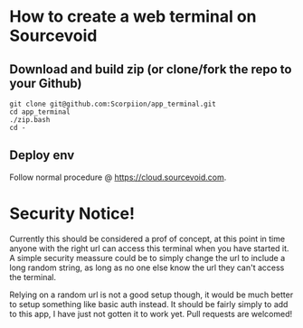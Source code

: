 # How to create a web terminal on Sourcevoid

## Download and build zip (or clone/fork the repo to your Github)
    git clone git@github.com:Scorpiion/app_terminal.git
    cd app_terminal
    ./zip.bash
    cd -
    
## Deploy env

Follow normal procedure @ https://cloud.sourcevoid.com. 

# Security Notice!

Currently this should be considered a prof of concept, at this point in time anyone with the right url can access this terminal when you have started it. A simple security meassure could be to simply change the url to include a long random string, as long as no one else know the url they can't access the terminal.

Relying on a random url is not a good setup though, it would be much better to setup something like basic auth instead. It should be fairly simply to add to this app, I have just not gotten it to work yet. Pull requests are welcomed!


